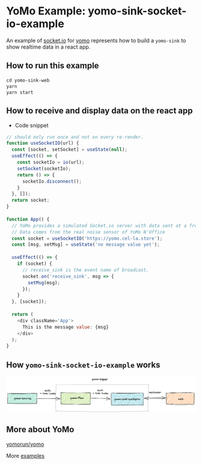 # YoMo Example: yomo-sink-socket-io-example

An example of [socket.io](https://socket.io/) for [yomo](https://github.com/yomorun/yomo) represents how to build a `yomo-sink` to show realtime data in a react app.

## How to run this example

```shell
cd yomo-sink-web
yarn 
yarn start
```

## How to receive and display data on the react app

- Code snippet

```js
// should only run once and not on every re-render.
function useSocketIO(url) {
  const [socket, setSocket] = useState(null);
  useEffect(() => {
    const socketIo = io(url);
    setSocket(socketIo);
    return () => {
      socketIo.disconnect();
    }
  }, []);
  return socket;
}

function App() {
  // YoMo provides a simulated Socket.io server with data sent at a frequency of 100ms. 
  // Data comes from the real noise sensor of YoMo N'Office
  const socket = useSocketIO('https://yomo.cel-la.store');
  const [msg, setMsg] = useState('no message value yet');

  useEffect(() => {
    if (socket) {
      // receive_sink is the event name of broadcast.
      socket.on('receive_sink', msg => {
        setMsg(msg);
      });
    }
  }, [socket]);

  return (
    <div className='App'>
      This is the message value: {msg}
    </div>
  );
}
```

## How `yomo-sink-socket-io-example` works

![YoMo](https://github.com/yomorun/yomo-sink-socketio/blob/main/yomo-sink.png)

## More about YoMo

[yomorun/yomo](https://github.com/yomorun/yomo)

More [examples](https://github.com/yomorun)
